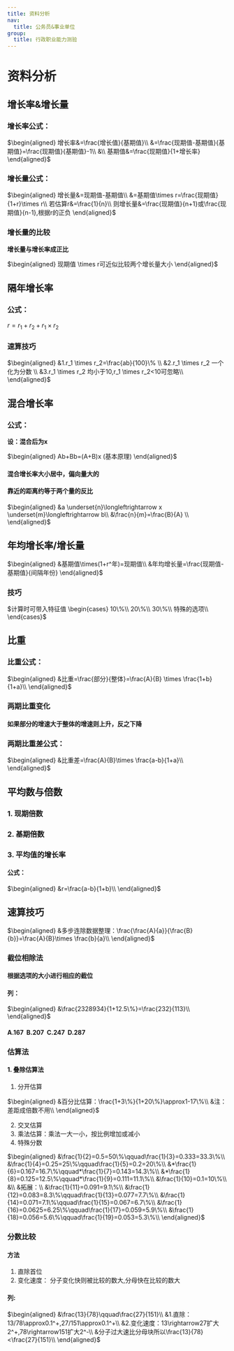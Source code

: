 ```yaml
---
title: 资料分析
nav:
  title: 公务员&事业单位
group:
  title: 行政职业能力测验
---
```


# 资料分析

## 增长率&增长量

### 增长率公式：

$\begin{aligned}
增长率&=\frac{增长值}{基期值}\\
&=\frac{现期值-基期值}{基期值}=\frac{现期值}{基期值}-1\\
&\\
基期值&=\frac{现期值}{1+增长率}
\end{aligned}$

### 增长量公式：

$\begin{aligned}
增长量&=现期值-基期值\\
&=基期值\times r=\frac{现期值}{1+r}\times r\\
若估算r&=\frac{1}{n}\\
则增长量&=\frac{现期值}{n+1}或\frac{现期值}{n-1},根据r的正负
\end{aligned}$

### 增长量的比较

**增长量与增长率成正比**

$\begin{aligned}
现期值 \times r可近似比较两个增长量大小
\end{aligned}$

## 隔年增长率

### 公式：

$r = r_1+r_2+r_1 \times r_2$

### 速算技巧

$\begin{aligned}
&1.r_1 \times r_2=\frac{ab}{100}\% \\
&2.r_1 \times r_2 一个化为分数  \\
&3.r_1 \times r_2 均小于10,r_1 \times r_2<10可忽略\\
\end{aligned}$

## 混合增长率

### 公式：

**设：混合后为x**

$\begin{aligned}
Ab+Bb=(A+B)x (基本原理)
\end{aligned}$

#### **混合增长率大小居中，偏向量大的**

#### **靠近的距离约等于两个量的反比**

$\begin{aligned}
&a \underset{n}\longleftrightarrow x \underset{m}\longleftrightarrow b\\
&\frac{n}{m}=\frac{B}{A} \\
\end{aligned}$

## 年均增长率/增长量

$\begin{aligned}
&基期值\times(1+r^年)=现期值\\
&年均增长量=\frac{现期值-基期值}{间隔年份}
\end{aligned}$

### 技巧

$计算时可带入特征值 \begin{cases}
10\%\\
20\%\\
30\%\\
特殊的选项\\
\end{cases}$

## 比重

### 比重公式：

$\begin{aligned}
&比重=\frac{部分}{整体}=\frac{A}{B} \times \frac{1+b}{1+a}\\
\end{aligned}$

### 两期比重变化

#### 如果部分的增速大于整体的增速则上升，反之下降

### 两期比重差公式：

$\begin{aligned}
&比重差=\frac{A}{B}\times \frac{a-b}{1+a}\\
\end{aligned}$

## 平均数与倍数

### 1. 现期倍数

### 2. 基期倍数

### 3. 平均值的增长率

#### 公式：

$\begin{aligned}
&r=\frac{a-b}{1+b}\\
\end{aligned}$

## 速算技巧

$\begin{aligned}
&多步连除数据整理：\frac{\frac{A}{a}}{\frac{B}{b}}=\frac{A}{B}\times \frac{b}{a}\\
\end{aligned}$

### 截位相除法

#### 根据选项的大小进行相应的截位

#### 列：

$\begin{aligned}
&\frac{2328934}{1+12.5\%}=\frac{232}{113}\\
\end{aligned}$

#### A.167  B.207  C.247  D.287

### 估算法

#### 1. 叠除估算法

1. 分开估算

$\begin{aligned}
&百分比估算：\frac{1+3\%}{1+20\%}\approx1-17\%\\
&注：差距成倍数不用\\
\end{aligned}$

2. 交叉估算
3. 乘法估算：乘法一大一小，按比例增加或减小
4. 特殊分数

$\begin{aligned}
&\frac{1}{2}=0.5=50\%\qquad\frac{1}{3}=0.333=33.3\%\\
&\frac{1}{4}=0.25=25\%\qquad\frac{1}{5}=0.2=20\%\\
&*\frac{1}{6}=0.167=16.7\%\qquad*\frac{1}{7}=0.143=14.3\%\\
&*\frac{1}{8}=0.125=12.5\%\qquad*\frac{1}{9}=0.111=11.1\%\\
&\frac{1}{10}=0.1=10\%\\ 
&\\
&拓展：\\
&\frac{1}{11}=0.091=9.1\%\\
&\frac{1}{12}=0.083=8.3\%\qquad\frac{1}{13}=0.077=7.7\%\\
&\frac{1}{14}=0.071=7.1\%\qquad\frac{1}{15}=0.067=6.7\%\\
&\frac{1}{16}=0.0625=6.25\%\qquad\frac{1}{17}=0.059=5.9\%\\
&\frac{1}{18}=0.056=5.6\%\qquad\frac{1}{19}=0.053=5.3\%\\
\end{aligned}$

### 分数比较

#### 方法

1. 直除首位
2. 变化速度：
分子变化快则被比较的数大,分母快在比较的数大

#### 列:

$\begin{aligned}
&\frac{13}{78}\qquad\frac{27}{151}\\
&1.直除：13/78\approx0.1^+,27/151\approx0.1^+\\
&2.变化速度：13\rightarrow27扩大2^+,78\rightarrow151扩大2^-\\
&分子过大速比分母块所以\frac{13}{78}<\frac{27}{151}\\
\end{aligned}$
